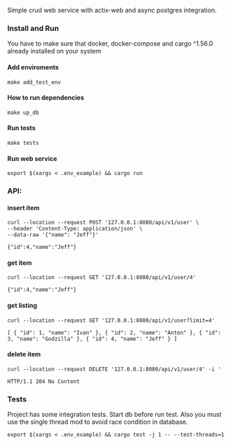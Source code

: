 Simple crud web service with actix-web and async postgres integration.

### Install and Run
You have to make sure that docker, docker-compose and cargo ^1.56.0 already installed on your system

#### Add enviroments
```shell
make add_test_env
```
#### How to run dependencies
```shell
make up_db
```
#### Run tests
```shell
make tests
```

#### Run web service
```shell
export $(xargs < .env_example) && cargo run
```

### API:

#### insert item
```shell
curl --location --request POST '127.0.0.1:8080/api/v1/user' \
--header 'Content-Type: application/json' \
--data-raw '{"name": "Jeff"}'
```
`{"id":4,"name":"Jeff"}`

#### get item
```shell
curl --location --request GET '127.0.0.1:8080/api/v1/user/4'
```
`{"id":4,"name":"Jeff"}`

#### get listing
```shell
curl --location --request GET '127.0.0.1:8080/api/v1/user?limit=4'
```
`
[
    {
        "id": 1,
        "name": "Ivan"
    },
    {
        "id": 2,
        "name": "Anton"
    },
    {
        "id": 3,
        "name": "Godzilla"
    },
    {
        "id": 4,
        "name": "Jeff"
    }
]
`
#### delete item
```shell
curl --location --request DELETE '127.0.0.1:8080/api/v1/user/4' -i '
```
`HTTP/1.1 204 No Content`


### Tests
Project has some integration tests. Start db before run test. Also you must use the single thread mod to avoid race condition in database.
```
export $(xargs < .env_example) && cargo test -j 1 -- --test-threads=1
```